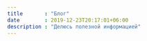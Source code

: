 ```yaml
---
title       : "Блог"
date        : 2019-12-23T20:17:01+06:00
description : "Делюсь полезной информацией"
---
```


